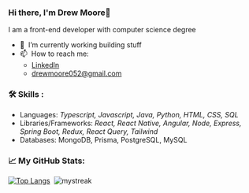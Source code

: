 ### Hi there, I'm Drew Moore👋

I am a front-end developer with computer science degree

- 🔭 &nbsp;I’m currently working building stuff
- 📫 &nbsp;How to reach me:
  - [LinkedIn](https://www.linkedin.com/in/drew18moore/)
  - drewmoore052@gmail.com

### :hammer_and_wrench: Skills :
- Languages: <i>Typescript, Javascript, Java, Python, HTML, CSS, SQL</i>
- Libraries/Frameworks: <i>React, React Native, Angular, Node, Express, Spring Boot, Redux, React Query, Tailwind</i>
- Databases: MongoDB, Prisma, PostgreSQL, MySQL

### :chart_with_upwards_trend: My GitHub Stats:

[![Top Langs](https://github-readme-stats-git-masterrstaa-rickstaa.vercel.app/api/top-langs/?username=drew18moore&layout=compact&exclude_repo=ITCS4231_Project,ITCS4236_Project&langs_count=8&theme=gruvbox&hide_border=true)](https://github.com/anuraghazra/github-readme-stats)&nbsp;&nbsp;<img src="https://github-readme-streak-stats.herokuapp.com/?user=drew18moore&theme=gruvbox&hide_border=true" alt="mystreak"/>

